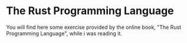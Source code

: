 # The Rust Programming Language

You will find here some exercise provided by the online book, "The Rust Programming Language", while i was reading it.
